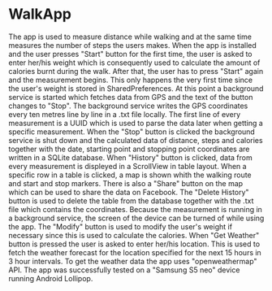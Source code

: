 # WalkApp
The app is used to measure distance while walking and at the same time measures the number of steps the users makes.
When the app is installed and the user presses "Start" button for the first time, the user is asked to enter her/his weight which is consequently used to calculate the amount of calories burnt during the walk. After that, the user has to press "Start" again and the measurement begins. This only happens the very first time since the user's weight is stored in SharedPreferences.
At this point a background service is started which fetches data from GPS and the text of the button changes to "Stop".
The background service writes the GPS coordinates every ten metres line by line in a .txt file locally.
The first line of every measurement is a UUID which is used to parse the data later when getting a specific measurement.
When the "Stop" button is clicked the background service is shut down and the calculated data of distance, steps and calories together with the date, starting point and stopping point coordinates are written in a SQLite database.
When "History" button is clicked, data from every measurement is displeyed in a ScrollView in table layout.
When a specific row in a table is clicked, a map is shown whith the walking route and start and stop markers. There is also a "Share" button on the map which can be used to share the data on Facebook. 
The "Delete History" button is used to delete the table from the database together with the .txt file which contains the
coordinates. 
Because the measurement is running in a background service, the screen of the device can be turned of while using the app.
The "Modify" button is used to modify the user's weight if necessary since this is used to calculate the calories.
When "Get Weather" button is pressed the user is asked to enter her/his location. This is used to fetch the weather forecast for the location specified for the next 15 hours in 3 hour intervals. To get the weather data the app uses "openweathermap" API.
The app was successfully tested on a "Samsung S5 neo" device running Android Lollipop. 

